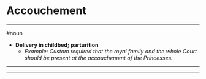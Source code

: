 # Accouchement
---
#noun
- **Delivery in childbed; parturition**
	- _Example: Custom required that the royal family and the whole Court should be present at the accouchement of the Princesses._
---
---
